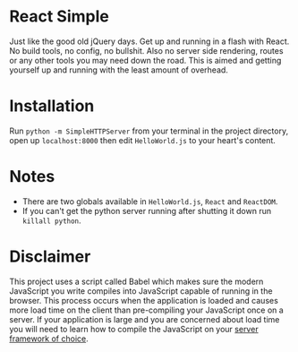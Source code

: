 # React Simple

Just like the good old jQuery days. Get up and running in a flash with React. No build tools, no config, no bullshit. Also no server side rendering, routes or any other tools you may need down the road. This is aimed and getting yourself up and running with the least amount of overhead.

# Installation

Run `python -m SimpleHTTPServer` from your terminal in the project directory, open up `localhost:8000` then edit `HelloWorld.js` to your heart's content.

# Notes

- There are two globals available in `HelloWorld.js`, `React` and `ReactDOM`.
- If you can't get the python server running after shutting it down run `killall python`.

# Disclaimer

This project uses a script called Babel which makes sure the modern JavaScript you write compiles into JavaScript capable of running in the browser. This process occurs when the application is loaded and causes more load time on the client than pre-compiling your JavaScript once on a server. If your application is large and you are concerned about load time you will need to learn how to compile the JavaScript on your [server framework of choice](https://babeljs.io/docs/setup/).
